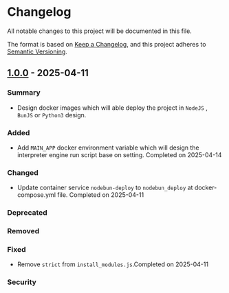 # Changelog

All notable changes to this project will be documented in this file.

The format is based on [Keep a Changelog](https://keepachangelog.com/en/1.0.0/),
and this project adheres to [Semantic Versioning](https://semver.org/spec/v2.0.0.html).

## [1.0.0] - 2025-04-11

### Summary

- Design docker images which will able deploy the project in `NodeJS` , `BunJS` or `Python3` design.

### Added

- Add `MAIN_APP` docker environment variable which will design the interpreter engine run script base on setting. Completed on 2025-04-14

### Changed

- Update container service `nodebun-deploy` to `nodebun_deploy` at docker-compose.yml file. Completed on 2025-04-11

### Deprecated

### Removed

### Fixed

- Remove `strict` from `install_modules.js`.Completed on 2025-04-11

### Security

[1.0.0]: https://github.com/wkloh76/docker-nodebunpy/releases/tag/1.0.0
